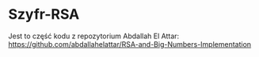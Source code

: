 # Szyfr-RSA
Jest to część kodu z repozytorium Abdallah El Attar: https://github.com/abdallahelattar/RSA-and-Big-Numbers-Implementation
